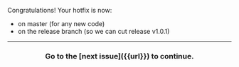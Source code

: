Congratulations! Your hotfix is now:
- on master (for any new code)
- on the release branch (so we can cut release v1.0.1)

<hr>
<h3 align="center">Go to the [next issue]({{url}}) to continue.</h3>
